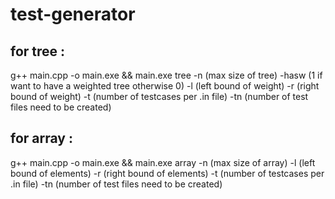 # test-generator

## for tree :
  g++ main.cpp -o main.exe && main.exe tree -n (max size of tree) -hasw (1 if want to have a weighted tree otherwise 0) -l (left bound of weight) -r (right bound of weight) -t (number of testcases per .in file) -tn (number of test files need to be created)

## for array :
  g++ main.cpp -o main.exe && main.exe array -n (max size of array) -l (left bound of elements) -r (right bound of elements) -t (number of testcases per .in file) -tn (number of test files need to be created)
